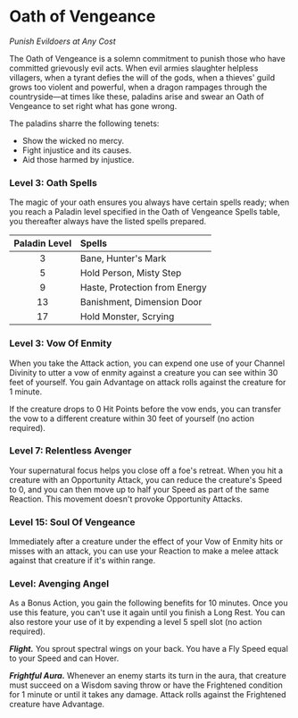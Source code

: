 # Oath of Vengeance

*Punish Evildoers at Any Cost*

The Oath of Vengeance is a solemn commitment to punish those who have committed grievously evil acts. When evil armies slaughter helpless villagers, when a tyrant defies the will of the gods, when a thieves' guild grows too violent and powerful, when a dragon rampages through the countryside—at times like these, paladins arise and swear an Oath of Vengeance to set right what has gone wrong.

The paladins sharre the following tenets:

- Show the wicked no mercy.
- Fight injustice and its causes.
- Aid those harmed by injustice.
 
### Level 3: Oath Spells

The magic of your oath ensures you always have certain spells ready; when you reach a Paladin level specified in the Oath of Vengeance Spells table, you thereafter always have the listed spells prepared.

| Paladin Level | Spells |
|:---:|:---|
| 3 | Bane, Hunter's Mark |
| 5 | Hold Person, Misty Step |
| 9 | Haste, Protection from Energy |
| 13 | Banishment, Dimension Door |
| 17 | Hold Monster, Scrying |
 
### Level 3: Vow Of Enmity

When you take the Attack action, you can expend one use of your Channel Divinity to utter a vow of enmity against a creature you can see within 30 feet of yourself. You gain Advantage on attack rolls against the creature for 1 minute.

If the creature drops to 0 Hit Points before the vow ends, you can transfer the vow to a different creature within 30 feet of yourself (no action required).

### Level 7: Relentless Avenger

Your supernatural focus helps you close off a foe's retreat. When you hit a creature with an Opportunity Attack, you can reduce the creature's Speed to 0, and you can then move up to half your Speed as part of the same Reaction. This movement doesn't provoke Opportunity Attacks.

### Level 15: Soul Of Vengeance

Immediately after a creature under the effect of your Vow of Enmity hits or misses with an attack, you can use your Reaction to make a melee attack against that creature if it's within range.

### Level: Avenging Angel

As a Bonus Action, you gain the following benefits for 10 minutes. Once you use this feature, you can't use it again until you finish a Long Rest. You can also restore your use of it by expending a level 5 spell slot (no action required).

***Flight.*** You sprout spectral wings on your back. You have a Fly Speed equal to your Speed and can Hover.

***Frightful Aura.*** Whenever an enemy starts its turn in the aura, that creature must succeed on a Wisdom saving throw or have the Frightened condition for 1 minute or until it takes any damage. Attack rolls against the Frightened creature have Advantage.

 
